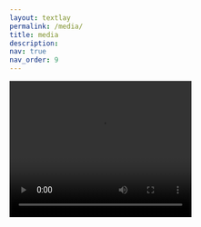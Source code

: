 ```yaml
---
layout: textlay
permalink: /media/
title: media
description:
nav: true
nav_order: 9
---
```

<video width="320" height="240" controls>
  <source src="assets/video/theme_video__for_humanity_illuminated_boston_11.9.23 (360p).mp4" type="video/mp4">
<!--   <source src="movie.ogg" type="video/ogg"> -->
Your browser does not support the video tag.
</video>


